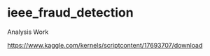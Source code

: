 # ieee_fraud_detection

Analysis Work

https://www.kaggle.com/kernels/scriptcontent/17693707/download




